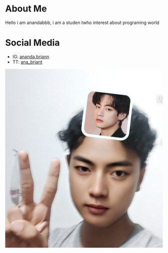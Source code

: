 # About Me
Hello i am anandabbb, i am a studen twho interest about programing world

# Social Media
* IG: [ananda.briann](https://www.instagram.com/ananda.briann?igsh=YW5zZjcwc3FyYjYw)
* TT: [ana_briant](https://www.tiktok.com/@ana_briant?_t=8jN4u6rZtBA&_r=1)

![anandabbb](img.html/WhatsApp%20Image%202024-01-27%20at%2009.46.15_db0465f7.jpg)